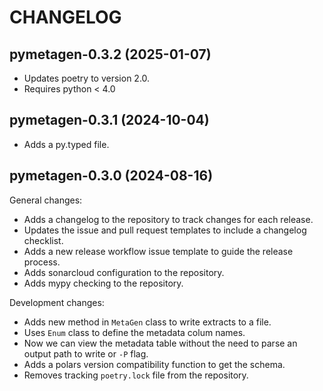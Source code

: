 # CHANGELOG

## pymetagen-0.3.2 (2025-01-07)

- Updates poetry to version 2.0.
- Requires python < 4.0

## pymetagen-0.3.1 (2024-10-04)

- Adds a py.typed file.

## pymetagen-0.3.0 (2024-08-16)

General changes:

- Adds a changelog to the repository to track changes for each release.
- Updates the issue and pull request templates to include a changelog checklist.
- Adds a new release workflow issue template to guide the release process.
- Adds sonarcloud configuration to the repository.
- Adds mypy checking to the repository.

Development changes:

- Adds new method in `MetaGen` class to write extracts to a file.
- Uses `Enum` class to define the metadata colum names.
- Now we can view the metadata table without the need to parse an output path to write or `-P` flag.
- Adds a polars version compatibility function to get the schema.
- Removes tracking `poetry.lock` file from the repository.
